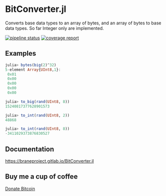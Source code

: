 # BitConverter.jl

Converts base data types to an array of bytes, and an array of bytes to base
data types.
So far Integer only are implemented.

[![pipeline status](https://gitlab.com/braneproject/bitconverter.jl/badges/master/pipeline.svg)](https://gitlab.com/braneproject/bitconverter.jl/commits/master)  [![coverage report](https://gitlab.com/braneproject/bitconverter.jl/badges/master/coverage.svg)](https://gitlab.com/braneproject/bitconverter.jl/commits/master)

## Examples

```julia
julia> bytes(big(2)^32)
5-element Array{UInt8,1}:
 0x01
 0x00
 0x00
 0x00
 0x00
```

```julia
julia> to_big(rand(UInt8, 8))
15240817377628901573

julia> to_int(rand(UInt8, 2))
48868

julia> to_int(rand(UInt8, 8))
-3411029373876830527
```

## Documentation

https://braneproject.gitlab.io/BitConverter.jl

## Buy me a cup of coffee

[Donate Bitcoin](bitcoin:34nvxratCQcQgtbwxMJfkmmxwrxtShTn67)
